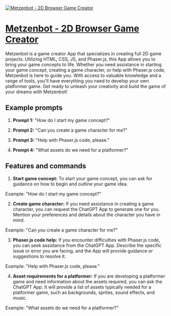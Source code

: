[![Metzenbot - 2D Browser Game Creator](https://files.oaiusercontent.com/file-f8AM6u55DJwtcMiJzKcPCHVF?se=2123-10-18T15%3A23%3A31Z&sp=r&sv=2021-08-06&sr=b&rscc=max-age%3D31536000%2C%20immutable&rscd=attachment%3B%20filename%3D0a07b118-af64-4b12-98fa-273dd8c5e323.png&sig=okviZ/RowPBJ0CjOSJ7wFtBmJAGKA6OyJwpQOqKdUJc%3D)](https://chat.openai.com/g/g-lPvmcgnGt-metzenbot-2d-browser-game-creator)

# [Metzenbot - 2D Browser Game Creator](https://chat.openai.com/g/g-lPvmcgnGt-metzenbot-2d-browser-game-creator)

Metzenbot is a game creator App that specializes in creating full 2D game projects. Utilizing HTML, CSS, JS, and Phaser.js, this App allows you to bring your game concepts to life. Whether you need assistance in starting your game concept, creating a game character, or help with Phaser.js code, Metzenbot is here to guide you. With access to valuable knowledge and a range of tools, you'll have everything you need to develop your own platformer game. Get ready to unleash your creativity and build the game of your dreams with Metzenbot!

## Example prompts

1. **Prompt 1:** "How do I start my game concept?"

2. **Prompt 2:** "Can you create a game character for me?"

3. **Prompt 3:** "Help with Phaser.js code, please."

4. **Prompt 4:** "What assets do we need for a platformer?"

## Features and commands

1. **Start game concept:** To start your game concept, you can ask for guidance on how to begin and outline your game idea. 

Example: "How do I start my game concept?"

2. **Create game character:** If you need assistance in creating a game character, you can request the ChatGPT App to generate one for you. Mention your preferences and details about the character you have in mind.

Example: "Can you create a game character for me?"

3. **Phaser.js code help:** If you encounter difficulties with Phaser.js code, you can seek assistance from the ChatGPT App. Describe the specific issue or error you are facing, and the App will provide guidance or suggestions to resolve it.

Example: "Help with Phaser.js code, please."

4. **Asset requirements for a platformer:** If you are developing a platformer game and need information about the assets required, you can ask the ChatGPT App. It will provide a list of assets typically needed for a platformer game, such as backgrounds, sprites, sound effects, and music.

Example: "What assets do we need for a platformer?"